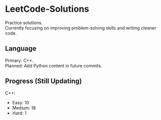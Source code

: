 # LeetCode-Solutions
Practice solutions.<br>
Currently focusing on improving problem-solving skills and writing cleaner code.

## Language
Primary: C++.<br>
Planned: Add Python content in future commits.

## Progress (Still Updating)
C++:<br>
 - Easy: 10<br>
 - Medium: 18<br>
 - Hard: 1<br>
